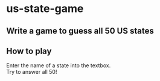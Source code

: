 # us-state-game

## Write a game to guess all 50 US states

## How to play
Enter the name of a state into the textbox.\
Try to answer all 50!
